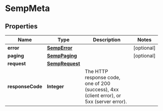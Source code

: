 
# SempMeta

## Properties
Name | Type | Description | Notes
------------ | ------------- | ------------- | -------------
**error** | [**SempError**](SempError.md) |  |  [optional]
**paging** | [**SempPaging**](SempPaging.md) |  |  [optional]
**request** | [**SempRequest**](SempRequest.md) |  | 
**responseCode** | **Integer** | The HTTP response code, one of 200 (success), 4xx (client error), or 5xx (server error). | 



